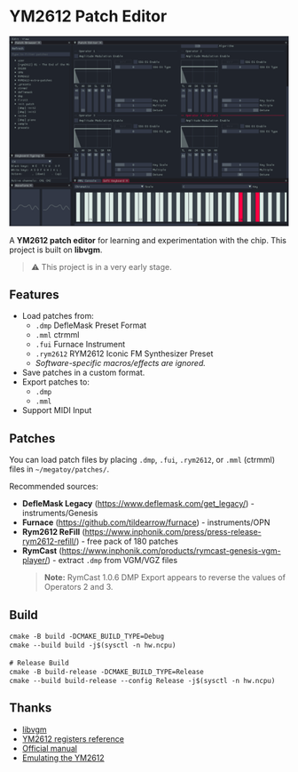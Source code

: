 # YM2612 Patch Editor

![Screenshot](https://raw.githubusercontent.com/ulalume/megatoy/main/docs/screenshot.png)

A **YM2612 patch editor** for learning and experimentation with the chip.
This project is built on **libvgm**.
> ⚠️ This project is in a very early stage.

## Features

- Load patches from:
  - `.dmp` DefleMask Preset Format
  - `.mml` ctrmml
  - `.fui` Furnace Instrument
  - `.rym2612` RYM2612 Iconic FM Synthesizer Preset
  - *Software-specific macros/effects are ignored.*
- Save patches in a custom format.
- Export patches to:
  - `.dmp`
  - `.mml`
- Support MIDI Input

## Patches

You can load patch files by placing `.dmp`, `.fui`, `.rym2612`, or `.mml` (ctrmml) files in `~/megatoy/patches/`.

Recommended sources:

- **DefleMask Legacy** (https://www.deflemask.com/get_legacy/) - instruments/Genesis
- **Furnace** (https://github.com/tildearrow/furnace) - instruments/OPN
- **Rym2612 ReFill** (https://www.inphonik.com/press/press-release-rym2612-refill/) - free pack of 180 patches
- **RymCast** (https://www.inphonik.com/products/rymcast-genesis-vgm-player/) - extract `.dmp` from VGM/VGZ files
  > **Note:** RymCast 1.0.6 DMP Export appears to reverse the values of Operators 2 and 3.

## Build

```
cmake -B build -DCMAKE_BUILD_TYPE=Debug
cmake --build build -j$(sysctl -n hw.ncpu)

# Release Build
cmake -B build-release -DCMAKE_BUILD_TYPE=Release
cmake --build build-release --config Release -j$(sysctl -n hw.ncpu)
```

## Thanks

- [libvgm](https://github.com/ValleyBell/libvgm/)
- [YM2612 registers reference](https://plutiedev.com/ym2612-registers)
- [Official manual](https://segaretro.org/images/e/ef/YM2612_manual.pdf)
- [Emulating the YM2612](https://jsgroth.dev/blog/posts/emulating-ym2612-part-1/)
